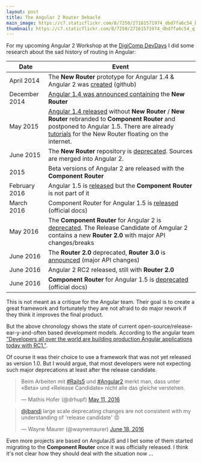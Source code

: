 ```yaml
---
layout: post
title: The Angular 2 Router Debacle  
main_image: https://c7.staticflickr.com/8/7250/27161571974_dbd7fa6c54_b.jpg
thumbnail: https://c7.staticflickr.com/8/7250/27161571974_dbd7fa6c54_q.jpg
---
```


For my upcoming Angular 2 Workshop at the [DigiComp DevDays](https://www.digicomp.ch/events/softwareentwicklung-events/devday-zuerich-2016) I did some research about the sad history of routing in Angular:

|Date         | Event              |
|-------------|--------------------|
|April 2014   | The **New Router** prototype for Angular 1.4 & Angular 2 was [created](https://github.com/angular/router/blob/15c4564549b95e50e6775c93fc0b760276a563e6/README.md) (github)  |
|December 2014| [Angular 1.4 was announced containing](http://angularjs.blogspot.ch/2014/12/planning-angular-14.html) the **New Router**|
|May 2015| [Angular 1.4 released](http://angularjs.blogspot.ch/2015/05/angular-140-jaracimrman-existence.html) without **New Router** / **New Router** rebranded to **Component Router** and postponed to Angular 1.5. There are already [tutorials](https://angular.github.io/router/getting-started) for the New Router floating on the internet. |
|June 2015|The **New Router** repository is [deprecated](https://github.com/angular/router/blob/d6e4c4d6de006af1420fe5884c742f17a966d26c/README.md). Sources are merged into Angular 2.|
|2015| Beta versions of Angular 2 are released with the **Component Router** |
|February 2016| Angular 1.5 is [released](http://angularjs.blogspot.ch/2016/02/angular-150-ennoblement-facilitation.html) but the **Component Router** is not part of it|
|March 2016|Component Router for Angular 1.5 is [released](https://github.com/angular/angular.js/blob/6a336ba6a0db29da0bee0a2ecf44857780ec682b/docs/content/guide/component-router.ngdoc) (official docs)|
|May 2016|The **Component Router** for Angular 2 is [deprecated](https://github.com/angular/angular/blob/883e0c48b162a93e3843e39803205b8df1fe4860/CHANGELOG.md). The Release Candidate of Amgular 2 contains a new **Router 2.0** with major API changes/breaks  |
|June 2016| The **Router 2.0** deprecated, **Router 3.0** is [announced](http://angularjs.blogspot.ch/2016/06/improvements-coming-for-routing-in.html) (major API changes)|
|June 2016| Angular 2 RC2 released, still with **Router 2.0** |
|June 2016| **Component Router** for Angular 1.5 is [deprecated](https://github.com/angular/angular.js/commit/86aff733fc07b2b0053957c87c084211a203e94e) (official docs) |


This is not meant as a critique for the Angular team. Their goal is to create a great framework and fortunately they are not afraid to do major rework if they think it improves the final product.

But the above chronology shows the state of current open-source/release-ear-y-and-often based development models. According to the angular team ["Developers all over the world are building production Angular applications today with RC1."](http://angularjs.blogspot.ch/2016/06/rc2-now-available.html).

Of course it was their choice to use a framework that was not yet released as version 1.0.
But I would argue, that most developers were not expecting such major deprecations at least after the release candidate.

<blockquote class="twitter-tweet" data-lang="en"><p lang="de" dir="ltr">Beim Arbeiten mit <a href="https://twitter.com/hashtag/Rails5?src=hash">#Rails5</a> und <a href="https://twitter.com/hashtag/Angular2?src=hash">#Angular2</a> merkt man, dass unter «Beta» und «Release Candidate» nicht alle das gleiche verstehen.</p>&mdash; Mathis Hofer (@drhupf) <a href="https://twitter.com/drhupf/status/730383751214157824">May 11, 2016</a></blockquote>
<script async src="//platform.twitter.com/widgets.js" charset="utf-8"></script>

<blockquote class="twitter-tweet" data-lang="en"><p lang="en" dir="ltr"><a href="https://twitter.com/jbandi">@jbandi</a> large scale deprecating changes are not consistent with my understanding of &#39;release candidate&#39; 😠</p>&mdash; Wayne Maurer (@waynemaurer) <a href="https://twitter.com/waynemaurer/status/744145111311843329">June 18, 2016</a></blockquote>


Even more projects are based on AngularJS and I bet some of them started migrating to the **Component Router** once it was officially released. I think it's not clear how they should deal with the situation now ...
